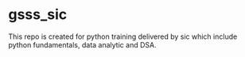 # gsss_sic
This repo is created for python training delivered by sic which include python fundamentals, data analytic and DSA.
